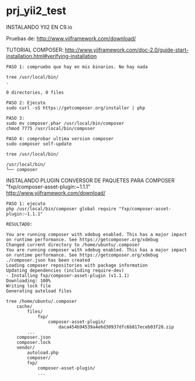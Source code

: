 # prj_yii2_test
INSTALANDO YII2 EN C9.io

Pruebas de: http://www.yiiframework.com/download/


TUTORIAL COMPOSER:
    http://www.yiiframework.com/doc-2.0/guide-start-installation.html#verifying-installation

    PASO 1: compruebo que hay en mis binarios. No hay nada
    
    tree /usr/local/bin/
    .
    
    0 directories, 0 files
    
    PASO 2: Ejecuto 
    sudo curl -sS https://getcomposer.org/installer | php
    
    PASO 3: 
    sudo mv composer.phar /usr/local/bin/composer
    chmod 7775 /usr/local/bin/composer 

    PASO 4: comprobar ultima version composer
    sudo composer self-update

    tree /usr/local/bin/
    
    /usr/local/bin/
    └── composer
    
INSTALANDO PLUGIN CONVERSOR DE PAQUETES PARA COMPOSER "fxp/composer-asset-plugin:~1.1.1"
    http://www.yiiframework.com/download/
    
    PASO 1: ejecuto
    php /usr/local/bin/composer global require "fxp/composer-asset-plugin:~1.1.1"
    
    RESULTADO:
    
    You are running composer with xdebug enabled. This has a major impact on runtime performance. See https://getcomposer.org/xdebug
    Changed current directory to /home/ubuntu/.composer
    You are running composer with xdebug enabled. This has a major impact on runtime performance. See https://getcomposer.org/xdebug
    ./composer.json has been created
    Loading composer repositories with package information
    Updating dependencies (including require-dev)
    - Installing fxp/composer-asset-plugin (v1.1.1)
    Downloading: 100%         
    Writing lock file
    Generating autoload files

    tree /home/ubuntu/.composer
        cache/
            files/
                fxp/
                    composer-asset-plugin/
                        daca454b94539a4e6d30937dfc6b817eceb03f28.zip
            ...
        composer.json
        composer.lock
        vendor/
            autoload.php
            composer/
            fxp/
                composer-asset-plugin/
                ...
                
    
